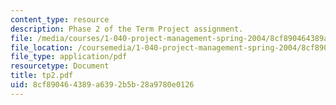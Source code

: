 ```yaml
---
content_type: resource
description: Phase 2 of the Term Project assignment.
file: /media/courses/1-040-project-management-spring-2004/8cf890464389a6392b5b28a9780e0126_tp2.pdf
file_location: /coursemedia/1-040-project-management-spring-2004/8cf890464389a6392b5b28a9780e0126_tp2.pdf
file_type: application/pdf
resourcetype: Document
title: tp2.pdf
uid: 8cf89046-4389-a639-2b5b-28a9780e0126
---
```

